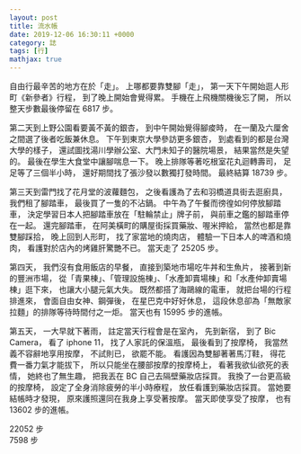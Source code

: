 ```yaml
---
layout: post
title: 流水帳
date: 2019-12-06 16:30:11 +0000
category: 誌
tags: [行]
mathjax: true
---
```


自由行最辛苦的地方在於「走」。
上哪都要靠雙腳「走」，
第一天下午開始逛人形町《新參者》行程，
到了晚上開始會覺得累。
手機在上飛機關機後忘了開，
所以整天步數最後停留在 6817 步。

<!--more-->

第二天到上野公園看要黃不黃的銀杏，
到中午開始覺得腳痠時，
在一蘭及六厘舍之間選了後者吃飯兼休息。
下午到東京大學參訪更多銀杏，
到處看到的都是台灣大學的樣子，
還試圖找湯川學辦公室、大門未知子的醫院場景，
結果當然是失望的。
最後在學生大食堂中讓腳喘息一下。
晚上排隊等著吃根室花丸迴轉壽司，
足足等了三個半小時，
還好期間找了張沙發以數獨打發時間。
最終結算 18739 步。

第三天到雷門找了花月堂的波蘿麵包，
之後看護為了去和羽橋道具街去逛廚具，
我們租了腳踏車，
最後買了一隻的不沾鍋。
中午為了午餐而徬徨如何停放腳踏車，
決定學習日本人把腳踏車放在「駐輪禁止」牌子前，
與前車之鑑的腳踏車停在一起。
還完腳踏車，
在阿美橫町的購屋街採買藥妝、喔米押給，
當然也都是靠雙腳踩拾，
晚上回到人形町，
找了家當地的燒肉店，
體驗一下日本人的啤酒和燒肉，
看護對於店內的烤雞肝驚艷不已。
當天走了 25205 步。

第四天，
我們沒有食用飯店的早餐，
直接到築地市場吃牛丼和生魚片，
接著到新的豐洲市場，
從「青果棟」、「管理設施棟」、「水產卸賣場棟」和「水產仲卸賣場棟」逛下來，
也讓大小腿元氣大失。
既然都搭了海鷗線的電車，
就把台場的行程排進來，
會面自由女神、鋼彈後，
在星巴克中好好休息，
這段休息卻為「無敵家拉麵」的排隊等待時間付之一炬。
當天也有 15995 步的進帳。

第五天，
一大早就下著雨，
註定當天行程會是在室內，
先到新宿，
到了 Bic Camera，
看了 iphone 11，
找了人家託的保溫瓶，
最後看到了按摩椅，
我當然義不容辭地享用按摩，
不試則已，
欲罷不能。
看護因為雙腳著著馬汀鞋，
得花費一番力氣才能拔下，
所以只能坐在腰部按摩的按摩椅上，
看著我欲仙欲死的表情，
她終也了無生趣，
把我丟在 BC 自己去隔壁藥妝店採買。
我換了一台更高級的按摩椅，
設定了全身消除疲勞的半小時療程，
放任看護到藥妝店採買。
當她要結帳時才發現，
原來護照還同在我身上享受著按摩。
當天即使享受了按摩，
也有 13602 步的進帳。


22052 步<br />
7598 步<br />








